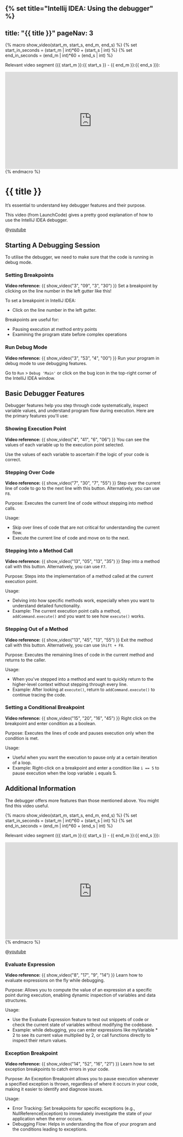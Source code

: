 {% set title="Intellij IDEA: Using the debugger" %}
---
title: "{{ title }}"
pageNav: 3
---

{% macro show_video(start_m, start_s, end_m, end_s) %}
{% set start_in_seconds = (start_m | int)*60 + (start_s | int) %}
{% set end_in_seconds = (end_m | int)*60 + (end_s | int) %}

Relevant video segment ({{ start_m }}:{{ start_s }} - {{ end_m }}:{{ end_s }}):
<iframe width="560" height="315" src="https://www.youtube.com/embed/1bCgzjatcr4?si=kQCMnmebYVV1QOwu&amp;start={{ start_in_seconds }}&amp;end={{ end_in_seconds }}" title="YouTube video player" frameborder="0" allow="accelerometer; autoplay; clipboard-write; encrypted-media; gyroscope; picture-in-picture; web-share" referrerpolicy="strict-origin-when-cross-origin" allowfullscreen></iframe>
{% endmacro %}

# {{ title }}

It’s essential to understand key debugger features and their purpose.

This video (from LaunchCode) gives a pretty good explanation of how to use the IntelliJ IDEA debugger.

@[youtube](1bCgzjatcr4)

## Starting A Debugging Session

To utilise the debugger, we need to make sure that the code is running in debug mode.

### Setting Breakpoints

<box type="info" seamless>

**Video reference:** {{ show_video("3", "09", "3", "30") }}
Set a breakpoint by clicking on the line number in the left gutter like this!
</box>

To set a breakpoint in IntelliJ IDEA:

- Click on the line number in the left gutter.

Breakpoints are useful for:

- Pausing execution at method entry points
- Examining the program state before complex operations

### Run Debug Mode

<box type="info" seamless>

**Video reference:** {{ show_video("3", "53", "4", "00") }}
Run your program in debug mode to use debugging features.
</box>

Go to `Run` > `Debug 'Main'` or click on the bug icon in the top-right corner of the IntelliJ IDEA window.

## Basic Debugger Features

Debugger features help you step through code systematically, inspect variable values, and understand program flow during execution. Here are the primary features you'll use:

### Showing Execution Point

<box type="info" seamless>

**Video reference:** {{ show_video("4", "41", "6", "06") }}
You can see the values of each variable up to the execution point selected.
</box>

Use the values of each variable to ascertain if the logic of your code is correct.

### Stepping Over Code

<box type="info" seamless>

**Video reference:** {{ show_video("7", "30", "7", "55") }}
Step over the current line of code to go to the next line with this button. Alternatively, you can use `F8`.
</box>

Purpose: Executes the current line of code without stepping into method calls.

Usage:

- Skip over lines of code that are not critical for understanding the current flow.
- Execute the current line of code and move on to the next.

### Stepping Into a Method Call

<box type="info" seamless>

**Video reference:** {{ show_video("13", "05", "13", "35") }}
Step into a method call with this button. Alternatively, you can use `F7`.
</box>

Purpose: Steps into the implementation of a method called at the current execution point.

Usage:

- Delving into how specific methods work, especially when you want to understand detailed functionality.
- Example: The current execution point calls a method, `addCommand.execute()` and you want to see how `execute()` works.

### Stepping Out of a Method

<box type="info" seamless>

**Video reference:** {{ show_video("13", "45", "13", "55") }}
Exit the method call with this button. Alternatively, you can use `Shift + F8`.
</box>

Purpose: Executes the remaining lines of code in the current method and returns to the caller.

Usage:

- When you've stepped into a method and want to quickly return to the higher-level context without stepping through every line.
- Example: After looking at `execute()`, return to `addCommand.execute()` to continue tracing the code.

### Setting a Conditional Breakpoint

<box type="info" seamless>

**Video reference:** {{ show_video("15", "20", "16", "45") }}
Right click on the breakpoint and enter condition as a boolean.
</box>

Purpose: Executes the lines of code and pauses execution only when the condition is met.

Usage:

- Useful when you want the execution to pause only at a certain iteration of a loop.
- Example: Right-click on a breakpoint and enter a condition like `i == 5` to pause execution when the loop variable `i` equals 5.

## Additional Information

The debugger offers more features than those mentioned above. You might find this video useful.

{% macro show_video(start_m, start_s, end_m, end_s) %}
{% set start_in_seconds = (start_m | int)*60 + (start_s | int) %}
{% set end_in_seconds = (end_m | int)*60 + (end_s | int) %}

Relevant video segment ({{ start_m }}:{{ start_s }} - {{ end_m }}:{{ end_s }}):
<iframe width="560" height="315" src="https://www.youtube.com/embed/IeUZZoZE3sU?si=qjC8Ftc8tAQQg9KC&amp;start={{ start_in_seconds }}&amp;end={{ end_in_seconds }}" title="YouTube video player" frameborder="0" allow="accelerometer; autoplay; clipboard-write; encrypted-media; gyroscope; picture-in-picture; web-share" referrerpolicy="strict-origin-when-cross-origin" allowfullscreen></iframe>
{% endmacro %}

@[youtube](IeUZZoZE3sU)

### Evaluate Expression

<box type="info" seamless>

**Video reference:**  {{ show_video("8", "17", "9", "14") }}
Learn how to evaluate expressions on the fly while debugging.
</box>

Purpose: Allows you to compute the value of an expression at a specific point during execution, enabling dynamic inspection of variables and data structures.

Usage:

- Use the Evaluate Expression feature to test out snippets of code or check the current state of variables without modifying the codebase.
- Example: while debugging, you can enter expressions like myVariable \* 2 to see its current value multiplied by 2, or call functions directly to inspect their return values.

### Exception Breakpoint

<box type="info" seamless>

**Video reference:**  {{ show_video("14", "52", "16", "21") }}
Learn how to set exception breakpoints to catch errors in your code.
</box>

Purpose: An Exception Breakpoint allows you to pause execution whenever a specified exception is thrown, regardless of where it occurs in your code, making it easier to identify and diagnose issues.

Usage:

- Error Tracking: Set breakpoints for specific exceptions (e.g., NullReferenceException) to immediately investigate the state of your application when the error occurs.
- Debugging Flow: Helps in understanding the flow of your program and the conditions leading to exceptions.
